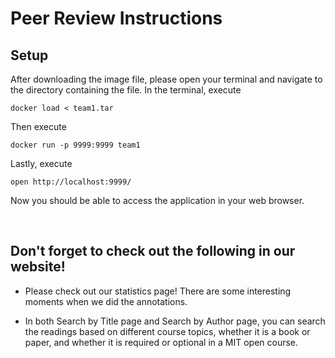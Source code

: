 # Peer Review Instructions

## Setup

After downloading the image file, please open your terminal and navigate to the directory containing the file. In the terminal, execute
```
docker load < team1.tar
```
Then execute
```
docker run -p 9999:9999 team1 
```
Lastly, execute

```
open http://localhost:9999/
```

Now you should be able to access the application in your web browser.

<br>

## Don't forget to check out the following in our website!

- Please check out our statistics page! There are some interesting moments when we did the annotations.

- In both Search by Title page and Search by Author page, you can search the readings based on different course topics, whether it is a book or paper, and whether it is required or optional in a MIT open course.
